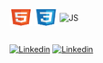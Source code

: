 

<p>
 <img align="center" alt="HTML" height="30" width="40" src="https://raw.githubusercontent.com/devicons/devicon/master/icons/html5/html5-original.svg">
 <img align="center" alt="CSS" height="30" width="40" src="https://raw.githubusercontent.com/devicons/devicon/master/icons/css3/css3-original.svg">
 <img align="center" alt="JS" height="30" width="40" src="https://raw.githubusercontent.com/devicons/devicon/master/icons/javascript/javascript-">
</p>
<br>
<div style="display: inline_block">
   <a href = "mailto:delldev7@gmail.com"><img align="center" height="25" alt="Linkedin" src="https://img.shields.io/badge/Gmail-D14836?style=for-the-badge&logo=gmail&logoColor=white"></a>
 <a href = "https://www.linkedin.com/in/wendeloliveiradev/"> <img align="center" height="25" alt="Linkedin" src="https://img.shields.io/badge/LinkedIn-0077B5?style=for-the-badge&logo=linkedin&logoColor=white"></a>
</div>
